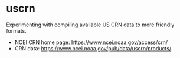 # uscrn

Experimenting with compiling available US CRN data to more friendly formats.

- NCEI CRN home page: <https://www.ncei.noaa.gov/access/crn/>
- CRN data: <https://www.ncei.noaa.gov/pub/data/uscrn/products/>
